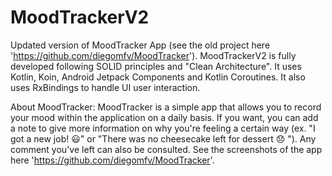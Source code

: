 # MoodTrackerV2

Updated version of MoodTracker App (see the old project here 'https://github.com/diegomfv/MoodTracker').
MoodTrackerV2 is fully developed following SOLID principles and "Clean Architecture". It uses Kotlin, Koin, Android Jetpack Components and Kotlin Coroutines. It also uses RxBindings to handle UI user interaction.

About MoodTracker:
MoodTracker is a simple app that allows you to record your mood within the application on a daily basis. If you want, you can add a note to give more information on why you're feeling a certain way (ex. "I got a new job! 😃" or "There was no cheesecake left for dessert 😞 "). 
Any comment you've left can also be consulted.
See the screenshots of the app here 'https://github.com/diegomfv/MoodTracker'.
